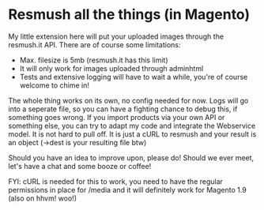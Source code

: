 # Resmush all the things (in Magento)

My little extension here will put your uploaded images through the resmush.it API. There are of course some limitations:

  - Max. filesize is 5mb (resmush.it has this limit)
  - It will only work for images uploaded through adminhtml
  - Tests and extensive logging will have to wait a while, you're of course welcome to chime in!

The whole thing works on its own, no config needed for now. Logs will go into a seperate file, so you can have a fighting chance to debug this, if something goes wrong. If you import products via your own API or something else, you can try to adapt my code and integrate the Webservice model. It is not hard to pull off. It is just a cURL to resmush and your result is an object (->dest is your resulting file btw)

Should you have an idea to improve upon, please do! Should we ever meet, let's have a chat and some booze or coffee!

FYI: cURL is needed for this to work, you need to have the regular permissions in place for /media and it will definitely work for Magento 1.9 (also on hhvm! woo!)
